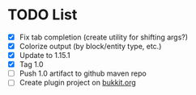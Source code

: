 # TODO List

- [x] Fix tab completion (create utility for shifting args?)
- [x] Colorize output (by block/entity type, etc.)
- [x] Update to 1.15.1
- [x] Tag 1.0
- [ ] Push 1.0 artifact to github maven repo
- [ ] Create plugin project on [bukkit.org](https://bukkit.org)
